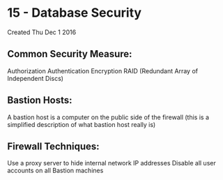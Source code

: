 # 15 - Database Security
Created Thu Dec 1 2016


Common Security Measure:
------------------------
Authorization
Authentication
Encryption
RAID (Redundant Array of Independent Discs)


Bastion Hosts:
--------------
A bastion host is a computer on the public side of the firewall (this is a simplified description of what bastion host really is)
	

Firewall Techniques:
--------------------
Use a proxy server to hide internal network IP addresses
Disable all user accounts on all Bastion machines
	

